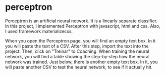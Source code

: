 # perceptron
Perceptron is an artificial neural network. It is a linearly separate classifier. In this project, I implemented Perceptron with javascript, html and css. Also, I used framework materializecss.

When you open the Perceptron page, you will find an empty text box. In it you will paste the text of a CSV. After this step, import the text into the project. Then, click on "Treinar" to Coaching. When training the neural network, you will find a table showing the step-by-step how the neural network was trained. Just below, there is another empty text box. In it, you will paste another CSV to test the neural network, to see if it actually hit.
